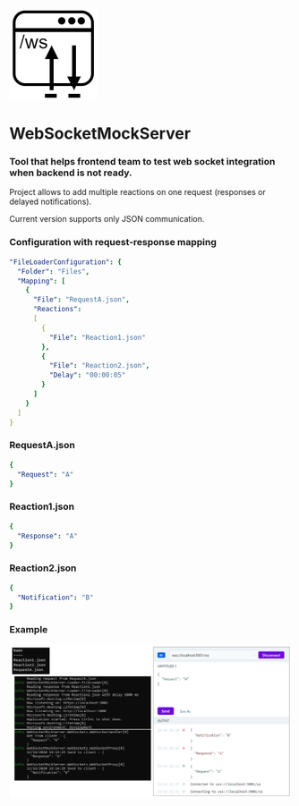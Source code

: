 ![WebSocketMockServer](logo.PNG)
# WebSocketMockServer

### Tool that helps frontend team to test web socket integration when backend is not ready.

Project allows to add multiple reactions on one request (responses or delayed notifications).

Current version supports only JSON communication.

### Configuration with request-response mapping
```yaml
"FileLoaderConfiguration": {
  "Folder": "Files",
  "Mapping": [
    {
      "File": "RequestA.json",
      "Reactions": 
      [
        { 
          "File": "Reaction1.json" 
        },
        {
          "File": "Reaction2.json",
          "Delay": "00:00:05"
        }
      ]
    }
  ]
}
```

### RequestA.json

```yaml
{
  "Request": "A"
}
```

### Reaction1.json

```yaml
{
  "Response": "A"
}
```

### Reaction2.json

```yaml
{
  "Notification": "B"
}
```

### Example

![example](Example.png)
